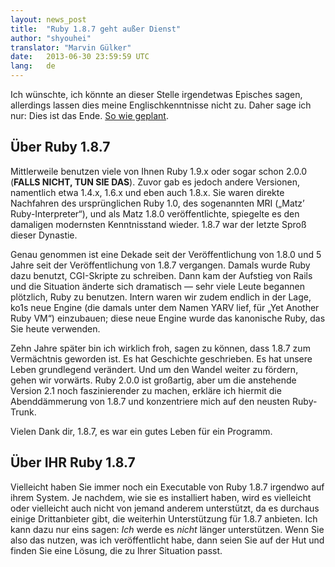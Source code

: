 ```yaml
---
layout: news_post
title:  "Ruby 1.8.7 geht außer Dienst"
author: "shyouhei"
translator: "Marvin Gülker"
date:   2013-06-30 23:59:59 UTC
lang:   de
---
```


Ich wünschte, ich könnte an dieser Stelle irgendetwas Episches sagen,
allerdings lassen dies meine Englischkenntnisse nicht zu. Daher sage
ich nur: Dies ist das Ende. [So wie geplant][1].

[1]: http://www.ruby-lang.org/de/news/2011/10/11/plne-fr-1-8-7/

## Über Ruby 1.8.7

Mittlerweile benutzen viele von Ihnen Ruby 1.9.x oder sogar schon
2.0.0 (**FALLS NICHT, TUN SIE DAS**). Zuvor gab es jedoch andere
Versionen, namentlich etwa 1.4.x, 1.6.x und eben auch 1.8.x. Sie waren
direkte Nachfahren des ursprünglichen Ruby 1.0, des sogenannten MRI
(„Matz’ Ruby-Interpreter“), und als Matz 1.8.0 veröffentlichte,
spiegelte es den damaligen modernsten Kenntnisstand wieder. 1.8.7 war
der letzte Sproß dieser Dynastie.

Genau genommen ist eine Dekade seit der Veröffentlichung von 1.8.0
und 5 Jahre seit der Veröffentlichung von 1.8.7 vergangen.
Damals wurde Ruby dazu benutzt, CGI-Skripte zu
schreiben. Dann kam der Aufstieg von Rails und die Situation änderte
sich dramatisch — sehr viele Leute begannen plötzlich, Ruby zu
benutzen. Intern waren wir zudem endlich in der Lage, ko1s neue Engine
(die damals unter dem Namen YARV lief, für „Yet Another Ruby VM“)
einzubauen; diese neue Engine wurde das kanonische Ruby, das Sie heute
verwenden.

Zehn Jahre später bin ich wirklich froh, sagen zu können, dass 1.8.7
zum Vermächtnis geworden ist. Es hat Geschichte geschrieben.
Es hat unsere Leben grundlegend verändert. Und um den Wandel weiter zu
fördern, gehen wir vorwärts. Ruby 2.0.0 ist großartig, aber um die
anstehende Version 2.1 noch faszinierender zu machen, erkläre ich
hiermit die Abenddämmerung von 1.8.7 und konzentriere mich
auf den neusten Ruby-Trunk.

Vielen Dank dir, 1.8.7, es war ein gutes Leben für ein Programm.

## Über IHR Ruby 1.8.7

Vielleicht haben Sie immer noch ein Executable von Ruby 1.8.7
irgendwo auf ihrem System. Je nachdem, wie sie es installiert haben,
wird es vielleicht oder vielleicht auch nicht von jemand anderem
unterstützt, da es durchaus einige Drittanbieter gibt, die weiterhin
Unterstützung für 1.8.7 anbieten. Ich kann dazu nur eins sagen: _Ich_
werde es _nicht_ länger unterstützen. Wenn Sie also das nutzen, was
ich veröffentlicht habe, dann seien Sie auf der Hut und finden Sie
eine Lösung, die zu Ihrer Situation passt.

